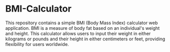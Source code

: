 # BMI-Calculator
This repository contains a simple BMI (Body Mass Index) calculator web application. BMI is a measure of body fat based on an individual's weight and height. This calculator allows users to input their weight in either kilograms or pounds and their height in either centimeters or feet, providing flexibility for users worldwide.
